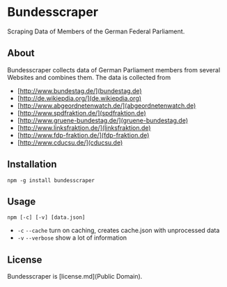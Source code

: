 # Bundesscraper

Scraping Data of Members of the German Federal Parliament.

## About

Bundesscraper collects data of German Parliament members from several Websites and combines them. The data is collected from

* [http://www.bundestag.de/](bundestag.de)
* [http://de.wikiepdia.org/](de.wikiepdia.org)
* [http://www.abgeordnetenwatch.de/](abgeordnetenwatch.de)
* [http://www.spdfraktion.de/](spdfraktion.de)
* [http://www.gruene-bundestag.de/](gruene-bundestag.de)
* [http://www.linksfraktion.de/](linksfraktion.de)
* [http://www.fdp-fraktion.de/](fdp-fraktion.de)
* [http://www.cducsu.de/](cducsu.de)

## Installation

````
npm -g install bundesscraper
````

## Usage

````
npm [-c] [-v] [data.json]
````

* `-c` `--cache` turn on caching, creates cache.json with unprocessed data
* `-v` `--verbose` show a lot of information

## License

Bundesscraper is [license.md](Public Domain).
